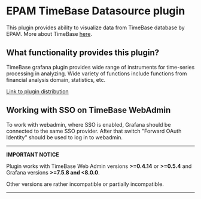 # EPAM TimeBase Datasource plugin

This plugin provides ability to visualize data from TimeBase database by EPAM. More about TimeBase [here](https://kb.stage.shiftmarketsdev.com/).

## What functionality provides this plugin?
TimeBase grafana plugin provides wide range of instruments for time-series processing in analyzing. Wide variety of functions 
include functions from financial analysis domain, statistics, etc. 

[Link to plugin distribution](https://deltix-installers.s3.eu-west-3.amazonaws.com/grafana/epam-timebase-datasource-1.0.2.zip)

## Working with SSO on TimeBase WebAdmin

To work with webadmin, where SSO is enabled, Grafana should be connected to the same SSO
provider. After that switch "Forward OAuth Identity" should be used to log in to webadmin.

---
**IMPORTANT NOTICE**

Plugin works with TimeBase Web Admin versions __>=0.4.14__ or __>=0.5.4__ and Grafana versions __>=7.5.8 and <8.0.0__.

Other versions are rather incompatible or partially incompatible.

---
